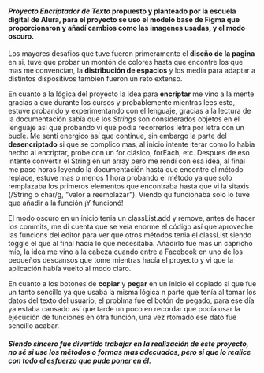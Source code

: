 #### *Proyecto Encriptador de Texto* propuesto y planteado por la escuela digital de Alura, para el proyecto se uso el modelo base de Figma que proporcionaron y añadí cambios como las imagenes usadas, y el modo oscuro.
Los mayores desafios que tuve fueron primeramente el **diseño de la pagina** en si, tuve que probar un montón de colores hasta que encontre los que mas me convencían, la **distribución de espacios** y los media para adaptar a distintos dispositivos tambien fueron un reto extenso.

En cuanto a la lógica del proyecto la idea para **encriptar** me vino a la mente gracias a que durante los cursos y probablemente mientras lees esto, estuve probando y experimentando con el lenguaje, gracias a la lectura de la documentación sabía que los *Strings* son considerados objetos en el lenguaje así que probando vi que podia recorrerlos letra por letra con un bucle.
Me sentí energico así que continue, sin embargo la parte del **desencriptado** si que se complico mas, al inicio intente iterar como lo habia hecho al encriptar, probe con un for clásico, forEach, etc. Despues de eso intente convertir el String en un array pero me rendí con esa idea, al final me pase horas leyendo la documentación hasta que encontre el método replace, estuve mas o menos 1 hora probando el método ya que solo remplazaba los primeros elementos que encontraba hasta que vi la sitaxis (/String o char/g, "valor a reemplazar"). Viendo qu funcionaba solo lo tuve que añadir a la función ¡Y funcionó!

El modo oscuro en un inicio tenia un classList.add y remove, antes de hacer los commits, me di cuenta que se veía enorme el código así que aproveche las funcions del editor para ver que otros métodos tenia el classList siendo toggle el que al final hacía lo que necesitaba. Añadirlo fue mas un capricho mío, la idea me vino a la cabeza cuando entre a Facebook en uno de los pequeños descansos que tome mientras hacía el proyecto y vi que la aplicación había vuelto al modo claro.

En cuanto a los botones de **copiar** y **pegar** en un inicio el copiado si que fue un tanto sencillo ya que usaba la misma lógica n parte que tenía al tomar los datos del texto del usuario, el problma fue el botón de pegado, para ese día ya estaba cansado así que tarde un poco en recordar que podía usar la ejecución de funciones en otra función, una vez rtomado ese dato fue sencillo acabar.

##### Siendo sincero fue divertido trabajar en la realización de este proyecto, no sé si use los métodos o formas mas adecuados, pero si que lo realice con todo el esfuerzo que pude poner en él.
